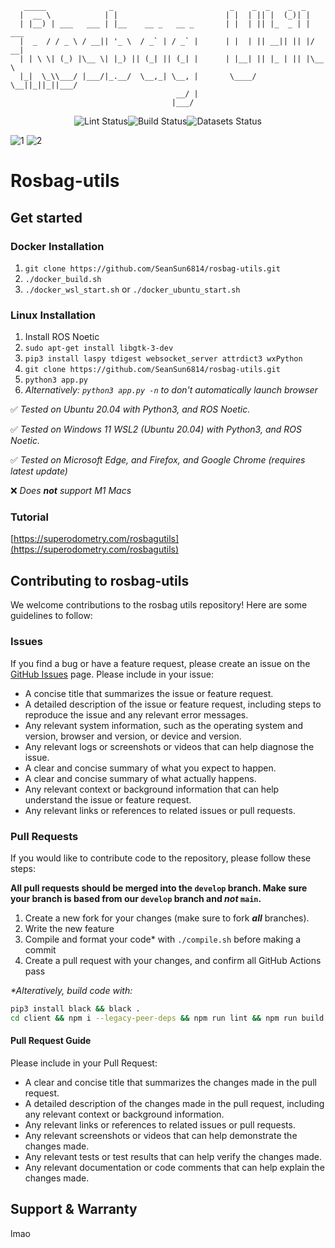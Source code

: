 ```
   _____              _                          _    _  _    _  _
  |  __ \            | |                        | |  | || |  (_)| |
  | |__) | ___   ___ | |__    __ _   __ _       | |  | || |_  _ | | ___
  |  _  / / _ \ / __|| '_ \  / _` | / _` |      | |  | || __|| || |/ __|
  | | \ \| (_) |\__ \| |_) || (_| || (_| |      | |__| || |_ | || |\__ \
  |_|  \_\\___/ |___/|_.__/  \__,_| \__, |       \____/  \__||_||_||___/
                                     __/ |
                                    |___/
```

<p align="center" style="display: flex; justify-content: center;">
  <img src="https://github.com/SeanSun6814/rosbag-utils/actions/workflows/lint.yml/badge.svg" alt="Lint Status">
 <img src="https://github.com/SeanSun6814/rosbag-utils/actions/workflows/build.yml/badge.svg" alt="Build Status">
  <img src="https://github.com/SeanSun6814/rosbag-utils/actions/workflows/datasets.yml/badge.svg" alt="Datasets Status">
    
    
</p>


![1](https://user-images.githubusercontent.com/33432158/214935335-cd55eb9f-0621-4fe9-ad81-3fd05969c80a.png)
![2](https://user-images.githubusercontent.com/33432158/214935344-a193ef27-ee3a-4dfb-8118-df0a229f38c7.png)

# Rosbag-utils

## Get started

### Docker Installation

1. `git clone https://github.com/SeanSun6814/rosbag-utils.git`
2. `./docker_build.sh`
3. `./docker_wsl_start.sh` or `./docker_ubuntu_start.sh`

### Linux Installation

1. Install ROS Noetic
2. `sudo apt-get install libgtk-3-dev`
3. `pip3 install laspy tdigest websocket_server attrdict3 wxPython`
4. `git clone https://github.com/SeanSun6814/rosbag-utils.git`
5. `python3 app.py`
6. _Alternatively: `python3 app.py -n` to don't automatically launch browser_

:white_check_mark: _Tested on Ubuntu 20.04 with Python3, and ROS Noetic._

:white_check_mark: _Tested on Windows 11 WSL2 (Ubuntu 20.04) with Python3, and ROS Noetic._

:white_check_mark: _Tested on Microsoft Edge, and Firefox, and Google Chrome (requires latest update)_

:x: _Does **not** support M1 Macs_

### Tutorial

[https://superodometry.com/rosbagutils](https://superodometry.com/rosbagutils)

## Contributing to rosbag-utils

We welcome contributions to the rosbag utils repository! Here are some guidelines to follow:

### Issues
If you find a bug or have a feature request, please create an issue on the [GitHub Issues](https://github.com/SeanSun6814/rosbag-utils/issues) page. Please include in your issue:
- A concise title that summarizes the issue or feature request.
- A detailed description of the issue or feature request, including steps to reproduce the issue and any relevant error messages.
- Any relevant system information, such as the operating system and version, browser and version, or device and version.
- Any relevant logs or screenshots or videos that can help diagnose the issue.
- A clear and concise summary of what you expect to happen.
- A clear and concise summary of what actually happens.
- Any relevant context or background information that can help understand the issue or feature request.
- Any relevant links or references to related issues or pull requests.

### Pull Requests
If you would like to contribute code to the repository, please follow these steps:

**All pull requests should be merged into the `develop` branch. Make sure your branch is based from our `develop` branch and _not_ `main`.**

1. Create a new fork for your changes (make sure to fork **_all_** branches).
2. Write the new feature
3. Compile and format your code* with `./compile.sh` before making a commit
4. Create a pull request with your changes, and confirm all GitHub Actions pass

_*Alteratively, build code with:_
```bash
pip3 install black && black .
cd client && npm i --legacy-peer-deps && npm run lint && npm run build
```

#### Pull Request Guide

Please include in your Pull Request:

- A clear and concise title that summarizes the changes made in the pull request.
- A detailed description of the changes made in the pull request, including any relevant context or background information.
- Any relevant links or references to related issues or pull requests.
- Any relevant screenshots or videos that can help demonstrate the changes made.
- Any relevant tests or test results that can help verify the changes made.
- Any relevant documentation or code comments that can help explain the changes made.

## Support & Warranty

lmao

